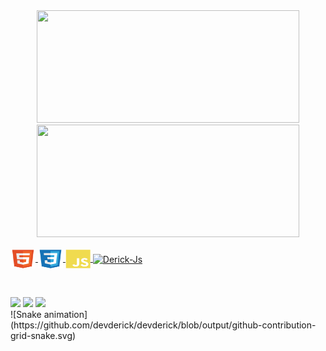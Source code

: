 <div align="center">
  <a href="https://github.com/devderick">
  <img height="180em" width="420em" src="https://github-readme-stats.vercel.app/api?username=devderick&show_icons=true&theme=gotham&include_all_commits=true&count_private=true"/>
  <img height="180em" width="420em" src="https://github-readme-stats.vercel.app/api/top-langs/?username=devderick&layout=compact&langs_count=7&theme=gotham"/>
</div>
<div style="display: inline_block"><br>
   <img align="center" alt="Derick-HTML" height="30" width="40" src="https://raw.githubusercontent.com/devicons/devicon/master/icons/html5/html5-original.svg">
  <img align="center" alt="Derick-CSS" height="30" width="40" src="https://raw.githubusercontent.com/devicons/devicon/master/icons/css3/css3-original.svg">
  <img align="center" alt="Derick-Js" height="30" width="40" src="https://raw.githubusercontent.com/devicons/devicon/master/icons/javascript/javascript-plain.svg">
  <img align="center" alt="Derick-Js" height="30" width="40" src="https://cdn.jsdelivr.net/gh/devicons/devicon/icons/angularjs/angularjs-original.svg">
</div>
  
  ##
 <br>
<div> 
  <a href="http://api.whatsapp.com/send?1=pt_BR&phone=5547996080606" target="_blank"><img src="https://img.shields.io/badge/WhatsApp-25D366?style=for-the-badge&logo=whatsapp&logoColor=white" target="_blank"></a>
  <a href="https://www.linkedin.com/in/devderick/" target="_blank"><img src="https://img.shields.io/badge/-LinkedIn-%230077B5?style=for-the-badge&logo=linkedin&logoColor=white" target="_blank"></a>
  <a href = "mailto:dev_derick@hotmail.com"><img src="https://img.shields.io/badge/Gmail-D14836?style=for-the-badge&logo=gmail&logoColor=white" target="_blank"></a>
   <br>
  ![Snake animation](https://github.com/devderick/devderick/blob/output/github-contribution-grid-snake.svg)
 
</div>
